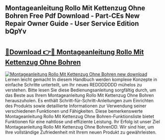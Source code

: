 ## Montageanleitung Rollo Mit Kettenzug Ohne Bohren Free Pdf Download - Part-CEs New Repair Owner Guide - User Service Edition bQpYv

# <h2><a href="http://df6xyq.blite.top/?on=Montageanleitung+Rollo+Mit+Kettenzug+Ohne+Bohren">🔗Download 👉🔴 Montageanleitung Rollo Mit Kettenzug Ohne Bohren</a></h2>

[![Montageanleitung Rollo Mit Kettenzug Ohne Bohren new download](https://i.imgur.com/lujVjoI.png)](http://df6xyq.blite.top/?on=Montageanleitung+Rollo+Mit+Kettenzug+Ohne+Bohren)
Lernen leicht gemacht In diesem Handbuch werden komplexe Konzepte in einfache Schritte unterteilt, um Ihr neues REDDDDDDD mühelos zu verstehen. Bitte lesen Sie diese Bedienungsanleitung sorgfältig durch, um das Beste aus Ihrem Montageanleitung Rollo Mit Kettenzug Ohne Bohren herauszuholen. Es enthält Schritt-für-Schritt-Anleitungen zum Einrichten des Produkts sowie detaillierte Informationen zur Verwendung seiner verschiedenen Funktionen und Fähigkeiten. Diese bemerkenswerte Montageanleitung Rollo Mit Kettenzug Ohne Bohren-Funktionsliste bietet Funktionen für eine nahtlose und effiziente Leistung. Ihr Erfolg ist unser Ziel Montageanleitung Rollo Mit Kettenzug Ohne BohrenDD. Wir sind hier, um Ihre vollständige Zufriedenheit mit Ihrem neuen Produkt zu gewährleisten.
